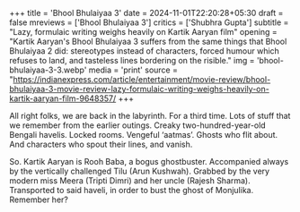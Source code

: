+++
title = 'Bhool Bhulaiyaa 3'
date = 2024-11-01T22:20:28+05:30
draft = false
mreviews = ['Bhool Bhulaiyaa 3']
critics = ['Shubhra Gupta']
subtitle = "Lazy, formulaic writing weighs heavily on Kartik Aaryan film"
opening = "Kartik Aaryan's Bhool Bhulaiyaa 3 suffers from the same things that Bhool Bhulaiyaa 2 did: stereotypes instead of characters, forced humour which refuses to land, and tasteless lines bordering on the risible."
img = 'bhool-bhulaiyaa-3-3.webp'
media = 'print'
source = "https://indianexpress.com/article/entertainment/movie-review/bhool-bhulaiyaa-3-movie-review-lazy-formulaic-writing-weighs-heavily-on-kartik-aaryan-film-9648357/
+++

All right folks, we are back in the labyrinth. For a third time. Lots of stuff that we remember from the earlier outings. Creaky two-hundred-year-old Bengali havelis. Locked rooms. Vengeful ‘aatmas’. Ghosts who flit about. And characters who spout their lines, and vanish.

So. Kartik Aaryan is Rooh Baba, a bogus ghostbuster. Accompanied always by the vertically challenged Tilu (Arun Kushwah). Grabbed by the very modern miss Meera (Tripti Dimri) and her uncle (Rajesh Sharma). Transported to said haveli, in order to bust the ghost of Monjulika. Remember her?
